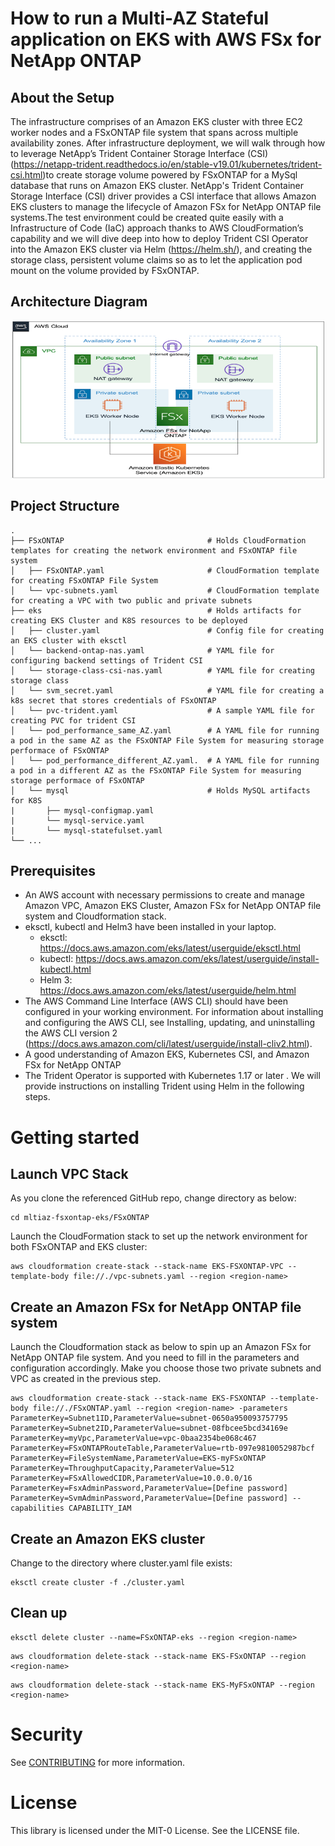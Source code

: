 # How to run a Multi-AZ Stateful application on EKS with AWS FSx for NetApp ONTAP

## About the Setup
The infrastructure comprises of an Amazon EKS cluster with three EC2 worker nodes and a FSxONTAP file system that spans across multiple availability zones. After infrastructure deployment, we will walk through how to leverage NetApp’s Trident Container Storage Interface (CSI) (https://netapp-trident.readthedocs.io/en/stable-v19.01/kubernetes/trident-csi.html)to create storage volume powered by FSxONTAP for a MySql database that runs on Amazon EKS cluster. NetApp's Trident Container Storage Interface (CSI) driver provides a CSI interface that allows Amazon EKS clusters to manage the lifecycle of Amazon FSx for NetApp ONTAP file systems.The test environment could be created quite easily with a Infrastructure of Code (IaC) approach thanks to AWS CloudFormation’s capability and we will dive deep into how to deploy Trident CSI Operator into the Amazon EKS cluster via Helm (https://helm.sh/), and creating the storage class, persistent volume claims so as to let the application pod mount on the volume provided by FSxONTAP.

## Architecture Diagram

![Diagram](/Architecture.png)

## Project Structure

```
.
├── FSxONTAP                                # Holds CloudFormation templates for creating the network environment and FSxONTAP file system
│   ├── FSxONTAP.yaml                       # CloudFormation template for creating FSxONTAP File System
│   └── vpc-subnets.yaml                    # CloudFormation template for creating a VPC with two public and private subnets
├── eks                                     # Holds artifacts for creating EKS Cluster and K8S resources to be deployed
│   ├── cluster.yaml                        # Config file for creating an EKS cluster with eksctl
│   └── backend-ontap-nas.yaml              # YAML file for configuring backend settings of Trident CSI
│   └── storage-class-csi-nas.yaml          # YAML file for creating storage class 
│   └── svm_secret.yaml                     # YAML file for creating a k8s secret that stores credentials of FSxONTAP
│   └── pvc-trident.yaml                    # A sample YAML file for creating PVC for trident CSI
│   └── pod_performance_same_AZ.yaml        # A YAML file for running a pod in the same AZ as the FSxONTAP File System for measuring storage performace of FSxONTAP
│   └── pod_performance_different_AZ.yaml.  # A YAML file for running a pod in a different AZ as the FSxONTAP File System for measuring storage performace of FSxONTAP
│   └── mysql                               # Holds MySQL artifacts for K8S
|       ├── mysql-configmap.yaml
|       └── mysql-service.yaml
|       └── mysql-statefulset.yaml
└── ...
```

## Prerequisites

* An AWS account with necessary permissions to create and manage Amazon VPC, Amazon EKS Cluster, Amazon FSx for NetApp ONTAP file system and Cloudformation stack. 
* eksctl, kubectl and Helm3 have been installed in your laptop. 
    * eksctl: https://docs.aws.amazon.com/eks/latest/userguide/eksctl.html 
    * kubectl: https://docs.aws.amazon.com/eks/latest/userguide/install-kubectl.html
    * Helm 3: https://docs.aws.amazon.com/eks/latest/userguide/helm.html
* The AWS Command Line Interface (AWS CLI) should have been configured in your working environment. For information about installing and configuring the AWS CLI, see Installing, updating, and uninstalling the AWS CLI version 2 (https://docs.aws.amazon.com/cli/latest/userguide/install-cliv2.html).
* A good understanding of Amazon EKS, Kubernetes CSI, and Amazon FSx for NetApp ONTAP
* The Trident Operator is supported with Kubernetes 1.17 or later . We will provide instructions on installing Trident using Helm in the following steps. 

# Getting started

## Launch VPC Stack
As you clone the referenced GitHub repo, change directory as below:
```
cd mltiaz-fsxontap-eks/FSxONTAP
```

Launch the CloudFormation stack to set up the network environment for both FSxONTAP and EKS cluster:
```
aws cloudformation create-stack --stack-name EKS-FSXONTAP-VPC --template-body file://./vpc-subnets.yaml --region <region-name>
```

## Create an Amazon FSx for NetApp ONTAP file system
Launch the Cloudformation stack as below to spin up an Amazon FSx for NetApp ONTAP file system. And you need to fill in the parameters and configuration accordingly. Make you choose those two private subnets and VPC as created in the previous step. 

```
aws cloudformation create-stack --stack-name EKS-FSXONTAP --template-body file://./FSxONTAP.yaml --region <region-name> -parameters ParameterKey=Subnet1ID,ParameterValue=subnet-0650a950093757795 ParameterKey=Subnet2ID,ParameterValue=subnet-08fbcee5bcd34169e ParameterKey=myVpc,ParameterValue=vpc-0baa2354be068c467 ParameterKey=FSxONTAPRouteTable,ParameterValue=rtb-097e9810052987bcf ParameterKey=FileSystemName,ParameterValue=EKS-myFSxONTAP ParameterKey=ThroughputCapacity,ParameterValue=512 ParameterKey=FSxAllowedCIDR,ParameterValue=10.0.0.0/16 ParameterKey=FsxAdminPassword,ParameterValue=[Define password] ParameterKey=SvmAdminPassword,ParameterValue=[Define password] --capabilities CAPABILITY_IAM  
```

## Create an Amazon EKS cluster
Change to the directory where cluster.yaml file exists:
```
eksctl create cluster -f ./cluster.yaml
```

## Clean up
```
eksctl delete cluster --name=FSxONTAP-eks --region <region-name>
```

```
aws cloudformation delete-stack --stack-name EKS-FSxONTAP --region <region-name>
```

```
aws cloudformation delete-stack --stack-name EKS-MyFSxONTAP --region <region-name>
```

# Security 
See [CONTRIBUTING](https://github.com/aws-samples/mltiaz-fsxontap-eks/blob/main/CONTRIBUTING.md) for more information.

# License
This library is licensed under the MIT-0 License. See the LICENSE file.
